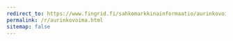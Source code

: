 ```yaml
---
redirect_to: https://www.fingrid.fi/sahkomarkkinainformaatio/aurinkovoima/
permalink: /r/aurinkovoima.html
sitemap: false
---
```

